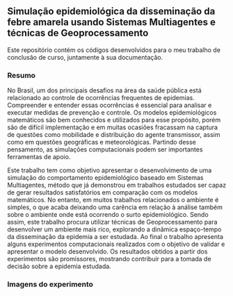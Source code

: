 ## Simulação epidemiológica da disseminação da febre amarela usando Sistemas Multiagentes e técnicas de Geoprocessamento

Este repositório contém os códigos desenvolvidos para o meu trabalho de conclusão de curso, juntamente à sua documentação.

### Resumo

No Brasil, um dos principais desafios na área da saúde pública está relacionado ao controle de ocorrências frequentes de epidemias. Compreender e entender essas ocorrências é essencial para analisar e executar medidas de prevenção e controle. Os modelos epidemiológicos matemáticos são bem conhecidos e utilizados para esse propósito, porém são de difícil implementação e em muitas ocasiões fracassam na captura de questões como mobilidade e distribuição do agente transmissor, assim como em questões geográficas e meteorológicas. Partindo desse pensamento, as simulações computacionais podem ser importantes ferramentas de apoio.

Este trabalho tem como objetivo apresentar o desenvolvimento de uma simulação do comportamento epidemiológico baseado em Sistemas Multiagentes, método que já demonstrou em trabalhos estudados ser capaz de gerar resultados satisfatórios em comparação com os modelos matemáticos. No entanto, em muitos trabalhos relacionados o ambiente é simples, o que acaba deixando uma carência em relação à análise também sobre o ambiente onde está ocorrendo o surto epidemiológico. Sendo assim, este trabalho procura utilizar técnicas de Geoprocessamento para desenvolver um ambiente mais rico, explorando a dinâmica espaço-tempo da disseminação da epidemia a ser estudada. Ao final o trabalho apresenta alguns experimentos computacionais realizados com o objetivo de validar e apresentar o modelo desenvolvido. Os resultados obtidos a partir dos experimentos são promissores, mostrando contribuir para a tomada de decisão sobre a epidemia estudada.


### Imagens do experimento
